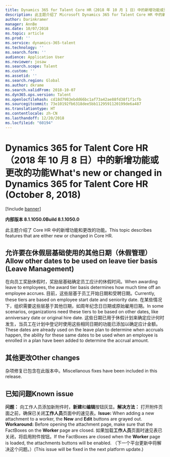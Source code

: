 ```yaml
---
title: Dynamics 365 for Talent Core HR（2018 年 10 月 1 日）中的新增功能或更改的功能
description: 此主题介绍了 Microsoft Dynamics 365 for Talent Core HR 中的新功能和更改的功能。
author: Darinkramer
manager: AnnBe
ms.date: 10/07/2018
ms.topic: article
ms.prod: ''
ms.service: dynamics-365-talent
ms.technology: ''
ms.search.form: ''
audience: Application User
ms.reviewer: josaw
ms.search.scope: Talent
ms.custom: ''
ms.assetid: ''
ms.search.region: Global
ms.author: dkrame
ms.search.validFrom: 2018-10-07
ms.dyn365.ops.version: Talent
ms.openlocfilehash: cd18d7983ebdd66bc1af73a42ae88fd38f1f1cfb
ms.sourcegitcommit: 73e10192fb6318dee5bb1129591120199de6a487
ms.translationtype: HT
ms.contentlocale: zh-CN
ms.lasthandoff: 12/20/2018
ms.locfileid: "60194"
---
```

# <a name="whats-new-or-changed-in-dynamics-365-for-talent-core-hr-october-8-2018"></a><span data-ttu-id="876e0-103">Dynamics 365 for Talent Core HR（2018 年 10 月 8 日）中的新增功能或更改的功能</span><span class="sxs-lookup"><span data-stu-id="876e0-103">What's new or changed in Dynamics 365 for Talent Core HR (October 8, 2018)</span></span>

[!include [banner](includes/banner.md)]

<span data-ttu-id="876e0-104">**内部版本 8.1.1050.0**</span><span class="sxs-lookup"><span data-stu-id="876e0-104">**Build 8.1.1050.0**</span></span>

<span data-ttu-id="876e0-105">此主题介绍了 Core HR 中的新增功能和更改的功能。</span><span class="sxs-lookup"><span data-stu-id="876e0-105">This topic describes features that are either new or changed in Core HR.</span></span>

## <a name="allow-other-dates-to-be-used-on-leave-tier-basis-leave-management"></a><span data-ttu-id="876e0-106">允许要在休假层基础使用的其他日期（休假管理）</span><span class="sxs-lookup"><span data-stu-id="876e0-106">Allow other dates to be used on leave tier basis (Leave Management)</span></span>

<span data-ttu-id="876e0-107">在向员工奖励休假时，奖励层基础确定员工应计的休假时间。</span><span class="sxs-lookup"><span data-stu-id="876e0-107">When awarding leave to employees, the award tier basis determines how much time off an employee accrues.</span></span> <span data-ttu-id="876e0-108">目前，这些层基于员工开始日期和受聘日期。</span><span class="sxs-lookup"><span data-stu-id="876e0-108">Currently, these tiers are based on employee start date and seniority date.</span></span> <span data-ttu-id="876e0-109">在某些情况下，组织需要这些层基于其他日期，如周年纪念日日期或原始雇用日期。</span><span class="sxs-lookup"><span data-stu-id="876e0-109">In some scenarios, organizations need these tiers to be based on other dates, like anniversary date or original hire date.</span></span> <span data-ttu-id="876e0-110">这些日期已用于休假计划来确定应计何时发生，当员工在计划中登记时使用这些相同日期的功能已添加以确定应计金额。</span><span class="sxs-lookup"><span data-stu-id="876e0-110">These dates are already used on the leave plan to determine when accruals happen, the ability for these same dates to be used when an employee is enrolled in a plan have been added to determine the accrual amount.</span></span> 

## <a name="other-changes"></a><span data-ttu-id="876e0-111">其他更改</span><span class="sxs-lookup"><span data-stu-id="876e0-111">Other changes</span></span>
<span data-ttu-id="876e0-112">杂项修复已包含在此版本中。</span><span class="sxs-lookup"><span data-stu-id="876e0-112">Miscellanous fixes have been included in this release.</span></span>

## <a name="known-issue"></a><span data-ttu-id="876e0-113">已知问题</span><span class="sxs-lookup"><span data-stu-id="876e0-113">Known issue</span></span>

<span data-ttu-id="876e0-114">**问题：** 向工作人员添加新附件时，**新建**和**编辑**按钮灰显。**解决方法：** 打开附件页面之前，确保已关闭**工作人员**页面中的速见表。</span><span class="sxs-lookup"><span data-stu-id="876e0-114">**Issue:** When adding a new attachment to a worker, the **New** and **Edit** buttons are grayed out. **Workaround:** Before opening the attachment page, make sure that the FactBoxes on the **Worker** page are closed.</span></span> <span data-ttu-id="876e0-115">如果加载**工作人员**页面时速见表已关闭，将启用附件按钮。</span><span class="sxs-lookup"><span data-stu-id="876e0-115">If the FactBoxes are closed when the **Worker** page is loaded, the attachments buttons will be enabled.</span></span> <span data-ttu-id="876e0-116">（下一个平台更新中将解决这个问题。）</span><span class="sxs-lookup"><span data-stu-id="876e0-116">(This issue will be fixed in the next platform update.)</span></span>
